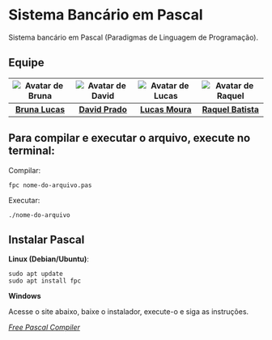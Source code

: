 # Sistema Bancário em Pascal
Sistema bancário em Pascal (Paradigmas de Linguagem de Programação).

## Equipe

| ![Avatar de Bruna](https://github.com/BrunaLucad2004.png?size=100) | ![Avatar de David](https://github.com/davdprad.png?size=100) | ![Avatar de Lucas](https://github.com/lucasEduu.png?size=100) | ![Avatar de Raquel](https://github.com/kellmb.png?size=100) |
|:------------------------------------------------------------------:|:----------------------------------------------------------:|:-----------------------------------------------------------:|:----------------------------------------------------------:|
| **[Bruna Lucas](https://github.com/BrunaLucad2004)**              | **[David Prado](https://github.com/davdprad)**             | **[Lucas Moura](https://github.com/lucasEduu)**             | **[Raquel Batista](https://github.com/kellmb)**            |

## Para compilar e executar o arquivo, execute no terminal:
Compilar: 
    
    fpc nome-do-arquivo.pas

Executar:

    ./nome-do-arquivo


## Instalar Pascal
**Linux (Debian/Ubuntu)**:

    sudo apt update
    sudo apt install fpc

**Windows**

Acesse o site abaixo, baixe o instalador, execute-o e siga as instruções.

*[Free Pascal Compiler](https://www.freepascal.org/download.var)*
